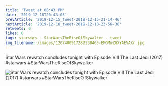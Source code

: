 ```yaml
---
title: 'Tweet at 08:43 PM'
date: '2019-12-18T20:43:05'
prevArticle: '2019-12-15_tweet-2019-12-15-21-14-46'
nextArticle: '2019-12-18_tweet-2019-12-18-23-56-38'
retweets: 0
likes: 0
tags: starwars - StarWarsTheRiseOfSkywalker - tweet
img_filename: /images/1207400917282238465-EMGMuZGXYAEVAXr.jpg
---
```

Star Wars rewatch concludes tonight with Episode VIII The Last Jedi (2017) #starwars #StarWarsTheRiseOfSkywalker

![Star Wars rewatch concludes tonight with Episode VIII The Last Jedi (2017) #starwars #StarWarsTheRiseOfSkywalker](/images/1207400917282238465-EMGMuZGXYAEVAXr.jpg "Star Wars rewatch concludes tonight with Episode VIII The Last Jedi (2017) #starwars #StarWarsTheRiseOfSkywalker")